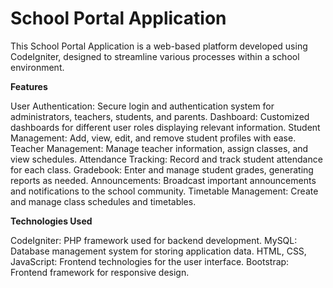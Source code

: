 # School Portal Application

This School Portal Application is a web-based platform developed using CodeIgniter, designed to streamline various processes within a school environment.

<b>Features</b>

User Authentication: Secure login and authentication system for administrators, teachers, students, and parents.
Dashboard: Customized dashboards for different user roles displaying relevant information.
Student Management: Add, view, edit, and remove student profiles with ease.
Teacher Management: Manage teacher information, assign classes, and view schedules.
Attendance Tracking: Record and track student attendance for each class.
Gradebook: Enter and manage student grades, generating reports as needed.
Announcements: Broadcast important announcements and notifications to the school community.
Timetable Management: Create and manage class schedules and timetables.

<b>Technologies Used</b>

CodeIgniter: PHP framework used for backend development.
MySQL: Database management system for storing application data.
HTML, CSS, JavaScript: Frontend technologies for the user interface.
Bootstrap: Frontend framework for responsive design.

